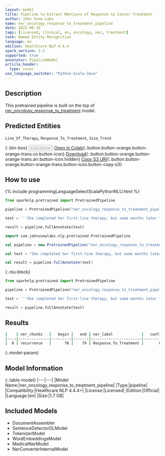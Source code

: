 ```yaml
---
layout: model
title: Pipeline to Extract Mentions of Response to Cancer Treatment
author: John Snow Labs
name: ner_oncology_response_to_treatment_pipeline
date: 2023-06-16
tags: [licensed, clinical, en, oncology, ner, treatment]
task: Named Entity Recognition
language: en
edition: Healthcare NLP 4.4.4
spark_version: 3.2
supported: true
annotator: PipelineModel
article_header:
  type: cover
use_language_switcher: "Python-Scala-Java"
---
```


## Description

This pretrained pipeline is built on the top of [ner_oncology_response_to_treatment](https://nlp.johnsnowlabs.com/2022/11/24/ner_oncology_response_to_treatment_en.html) model.

## Predicted Entities

`Line_Of_Therapy`, `Response_To_Treatment`, `Size_Trend`



{:.btn-box}
<button class="button button-orange" disabled>Live Demo</button>
[Open in Colab](https://colab.research.google.com/github/JohnSnowLabs/spark-nlp-workshop/blob/master/healthcare-nlp/07.0.Pretrained_Clinical_Pipelines.ipynb){:.button.button-orange.button-orange-trans.co.button-icon}
[Download](https://s3.amazonaws.com/auxdata.johnsnowlabs.com/clinical/models/ner_oncology_response_to_treatment_pipeline_en_4.4.4_3.2_1686959556113.zip){:.button.button-orange.button-orange-trans.arr.button-icon.hidden}
[Copy S3 URI](s3://auxdata.johnsnowlabs.com/clinical/models/ner_oncology_response_to_treatment_pipeline_en_4.4.4_3.2_1686959556113.zip){:.button.button-orange.button-orange-trans.button-icon.button-copy-s3}

## How to use



<div class="tabs-box" markdown="1">
{% include programmingLanguageSelectScalaPythonNLU.html %}

```python
from sparknlp.pretrained import PretrainedPipeline

pipeline = PretrainedPipeline("ner_oncology_response_to_treatment_pipeline", "en", "clinical/models")

text = '''She completed her first-line therapy, but some months later there was recurrence of the breast cancer.'''

result = pipeline.fullAnnotate(text)
```
```scala
import com.johnsnowlabs.nlp.pretrained.PretrainedPipeline

val pipeline = new PretrainedPipeline("ner_oncology_response_to_treatment_pipeline", "en", "clinical/models")

val text = "She completed her first-line therapy, but some months later there was recurrence of the breast cancer."

val result = pipeline.fullAnnotate(text)
```

{:.nlu-block}
```python
from sparknlp.pretrained import PretrainedPipeline

pipeline = PretrainedPipeline("ner_oncology_response_to_treatment_pipeline", "en", "clinical/models")

text = '''She completed her first-line therapy, but some months later there was recurrence of the breast cancer.'''

result = pipeline.fullAnnotate(text)
```
</div>

## Results

```bash
|    | ner_chunks   |   begin |   end | ner_label             |   confidence |
|---:|:-------------|--------:|------:|:----------------------|-------------:|
|  0 | recurrence   |      70 |    79 | Response_To_Treatment |       0.9767 |
```

{:.model-param}
## Model Information

{:.table-model}
|---|---|
|Model Name:|ner_oncology_response_to_treatment_pipeline|
|Type:|pipeline|
|Compatibility:|Healthcare NLP 4.4.4+|
|License:|Licensed|
|Edition:|Official|
|Language:|en|
|Size:|1.7 GB|

## Included Models

- DocumentAssembler
- SentenceDetectorDLModel
- TokenizerModel
- WordEmbeddingsModel
- MedicalNerModel
- NerConverterInternalModel